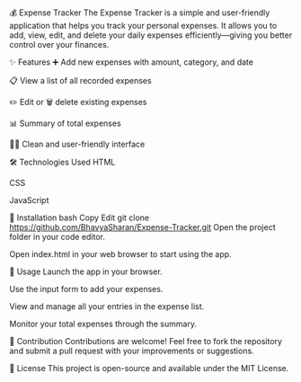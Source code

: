 💰 Expense Tracker
The Expense Tracker is a simple and user-friendly application that helps you track your personal expenses. It allows you to add, view, edit, and delete your daily expenses efficiently—giving you better control over your finances.

✨ Features
➕ Add new expenses with amount, category, and date

📋 View a list of all recorded expenses

✏️ Edit or 🗑️ delete existing expenses

📊 Summary of total expenses

🧑‍💻 Clean and user-friendly interface

🛠️ Technologies Used
HTML

CSS

JavaScript

<!-- Add backend/database stack if used --> <!-- - Node.js - Express - MongoDB -->
🚀 Installation
bash
Copy
Edit
git clone https://github.com/BhavyaSharan/Expense-Tracker.git
Open the project folder in your code editor.

Open index.html in your web browser to start using the app.

📘 Usage
Launch the app in your browser.

Use the input form to add your expenses.

View and manage all your entries in the expense list.

Monitor your total expenses through the summary.

🤝 Contribution
Contributions are welcome!
Feel free to fork the repository and submit a pull request with your improvements or suggestions.

📎 License
This project is open-source and available under the MIT License.
